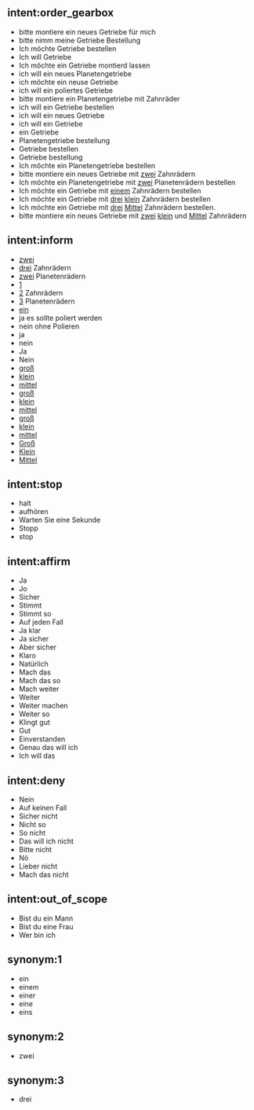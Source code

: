 ## intent:order_gearbox
- bitte montiere ein neues Getriebe für mich
- bitte nimm meine Getriebe Bestellung
- Ich möchte Getriebe bestellen
- Ich will Getriebe
- Ich möchte ein Getriebe montierd lassen
- ich will ein neues Planetengetriebe
- ich möchte ein neuse Getriebe
- ich will ein poliertes Getriebe
- bitte montiere ein Planetengetriebe mit Zahnräder
- ich will ein Getriebe bestellen
- ich will ein neues Getriebe
- ich will ein Getriebe
- ein Getriebe
- Planetengetriebe bestellung
- Getriebe bestellen
- Getriebe bestellung
- Ich möchte ein Planetengetriebe bestellen
- bitte montiere ein neues Getriebe mit [zwei](num_gears) Zahnrädern
- Ich möchte ein Planetengetriebe mit [zwei](num_gears) Planetenrädern bestellen
- Ich möchte ein Getriebe mit [einem](num_gears) Zahnrädern bestellen
- Ich möchte ein Getriebe mit [drei](num_gears) [klein](gear_one_size) Zahnrädern bestellen
- Ich möchte ein Getriebe mit [drei](num_gears) [Mittel](gear_one_size) Zahnrädern bestellen. 
- bitte montiere ein neues Getriebe mit [zwei](num_gears) [klein](gear_one_size) und [Mittel](gear_two_size) Zahnrädern


## intent:inform
- [zwei](num_gears)
- [drei](num_gears) Zahnrädern
- [zwei](num_gears) Planetenrädern
- [1](num_gears)
- [2](num_gears) Zahnrädern
- [3](num_gears) Planetenrädern
- [ein](num_gears)
- ja es sollte poliert werden
- nein ohne Polieren
- ja
- nein
- Ja
- Nein
- [groß](gear_one_size)
- [klein](gear_one_size)
- [mittel](gear_one_size)
- [groß](gear_two_size)
- [klein](gear_two_size)
- [mittel](gear_two_size)
- [groß](gear_three_size)
- [klein](gear_three_size)
- [mittel](gear_three_size)
- [Groß](gear_one_size)
- [Klein](gear_two_size)
- [Mittel](gear_three_size)

## intent:stop
- halt
- aufhören
- Warten Sie eine Sekunde
- Stopp
- stop

## intent:affirm
- Ja
- Jo
- Sicher
- Stimmt
- Stimmt so
- Auf jeden Fall
- Ja klar
- Ja sicher
- Aber sicher
- Klaro
- Natürlich
- Mach das
- Mach das so
- Mach weiter
- Weiter
- Weiter machen
- Weiter so
- Klingt gut
- Gut
- Einverstanden
- Genau das will ich
- Ich will das

## intent:deny
- Nein
- Auf keinen Fall
- Sicher nicht
- Nicht so
- So nicht
- Das will ich nicht
- Bitte nicht
- Nö
- Lieber nicht
- Mach das nicht

## intent:out_of_scope
- Bist du ein Mann
- Bist du eine Frau
- Wer bin ich

## synonym:1
- ein
- einem
- einer
- eine
- eins

## synonym:2
- zwei

## synonym:3
- drei